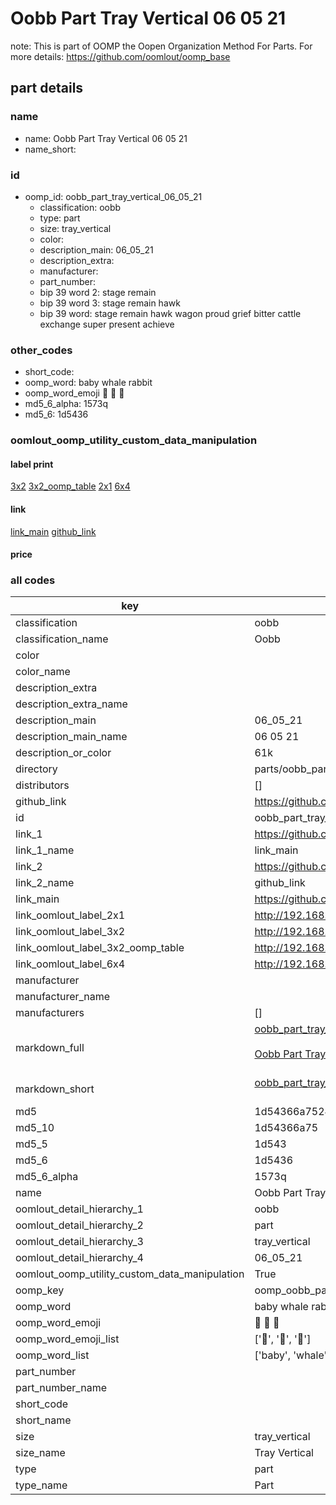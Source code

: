 # Oobb Part Tray Vertical 06 05 21  

note: This is part of OOMP the Oopen Organization Method For Parts. For more details: https://github.com/oomlout/oomp_base

##  part details





### name
* name: Oobb Part Tray Vertical 06 05 21
* name_short: 
### id
* oomp_id: oobb_part_tray_vertical_06_05_21
  * classification: oobb
  * type: part
  * size: tray_vertical
  * color: 
  * description_main: 06_05_21
  * description_extra: 
  * manufacturer: 
  * part_number: 
  * bip 39 word 2: stage remain
  * bip 39 word 3: stage remain hawk
  * bip 39 word: stage remain hawk wagon proud grief bitter cattle exchange super present achieve

### other_codes
* short_code: 
* oomp_word: baby whale rabbit
* oomp_word_emoji :baby: :whale: :rabbit:
* md5_6_alpha: 1573q
* md5_6: 1d5436






### oomlout_oomp_utility_custom_data_manipulation
#### label print
[3x2](http://192.168.1.245:1112/?label=oomp%201573q)
[3x2_oomp_table](http://192.168.1.107:1112/?label=oomp%201573q)
[2x1](http://192.168.1.242:1112/?label=oomp%201573q)
[6x4](http://192.168.1.55:1112/?label=oomp%201573q)    

#### link

[link_main](https://github.com/oomlout/oomlout_oomp_current_version_messy/tree/main/parts/oobb_part_tray_vertical_06_05_21) [github_link](https://github.com/oomlout/oomlout_oomp_part_src/tree/main/parts/oobb_part_tray_vertical_06_05_21)                             

#### price







### all codes 
| key | value |  
| --- | --- |  
| classification | oobb |  
| classification_name | Oobb |  
| color |  |  
| color_name |  |  
| description_extra |  |  
| description_extra_name |  |  
| description_main | 06_05_21 |  
| description_main_name | 06 05 21 |  
| description_or_color | 61k |  
| directory | parts/oobb_part_tray_vertical_06_05_21 |  
| distributors | [] |  
| github_link | https://github.com/oomlout/oomlout_oomp_part_src/tree/main/parts/oobb_part_tray_vertical_06_05_21 |  
| id | oobb_part_tray_vertical_06_05_21 |  
| link_1 | https://github.com/oomlout/oomlout_oomp_current_version_messy/tree/main/parts/oobb_part_tray_vertical_06_05_21 |  
| link_1_name | link_main |  
| link_2 | https://github.com/oomlout/oomlout_oomp_part_src/tree/main/parts/oobb_part_tray_vertical_06_05_21 |  
| link_2_name | github_link |  
| link_main | https://github.com/oomlout/oomlout_oomp_current_version_messy/tree/main/parts/oobb_part_tray_vertical_06_05_21 |  
| link_oomlout_label_2x1 | http://192.168.1.242:1112/?label=oomp%201573q |  
| link_oomlout_label_3x2 | http://192.168.1.245:1112/?label=oomp%201573q |  
| link_oomlout_label_3x2_oomp_table | http://192.168.1.107:1112/?label=oomp%201573q |  
| link_oomlout_label_6x4 | http://192.168.1.55:1112/?label=oomp%201573q |  
| manufacturer |  |  
| manufacturer_name |  |  
| manufacturers | [] |  
| markdown_full | [oobb_part_tray_vertical_06_05_21](https://github.com/oomlout/oomlout_oomp_current_version_messy/tree/main/parts/oobb_part_tray_vertical_06_05_21)<br>[](https://github.com/oomlout/oomlout_oomp_current_version_messy/tree/main/parts/oobb_part_tray_vertical_06_05_21)<br>[Oobb Part Tray Vertical 06 05 21](https://github.com/oomlout/oomlout_oomp_current_version_messy/tree/main/parts/oobb_part_tray_vertical_06_05_21)<br><br> |  
| markdown_short | [oobb_part_tray_vertical_06_05_21](https://github.com/oomlout/oomlout_oomp_current_version_messy/tree/main/parts/oobb_part_tray_vertical_06_05_21)<br><br> |  
| md5 | 1d54366a752442d99a566f64d3ad66a1 |  
| md5_10 | 1d54366a75 |  
| md5_5 | 1d543 |  
| md5_6 | 1d5436 |  
| md5_6_alpha | 1573q |  
| name | Oobb Part Tray Vertical 06 05 21 |  
| oomlout_detail_hierarchy_1 | oobb |  
| oomlout_detail_hierarchy_2 | part |  
| oomlout_detail_hierarchy_3 | tray_vertical |  
| oomlout_detail_hierarchy_4 | 06_05_21 |  
| oomlout_oomp_utility_custom_data_manipulation | True |  
| oomp_key | oomp_oobb_part_tray_vertical_06_05_21 |  
| oomp_word | baby whale rabbit |  
| oomp_word_emoji | :baby: :whale: :rabbit: |  
| oomp_word_emoji_list | [':baby:', ':whale:', ':rabbit:'] |  
| oomp_word_list | ['baby', 'whale', 'rabbit'] |  
| part_number |  |  
| part_number_name |  |  
| short_code |  |  
| short_name |  |  
| size | tray_vertical |  
| size_name | Tray Vertical |  
| type | part |  
| type_name | Part |  
